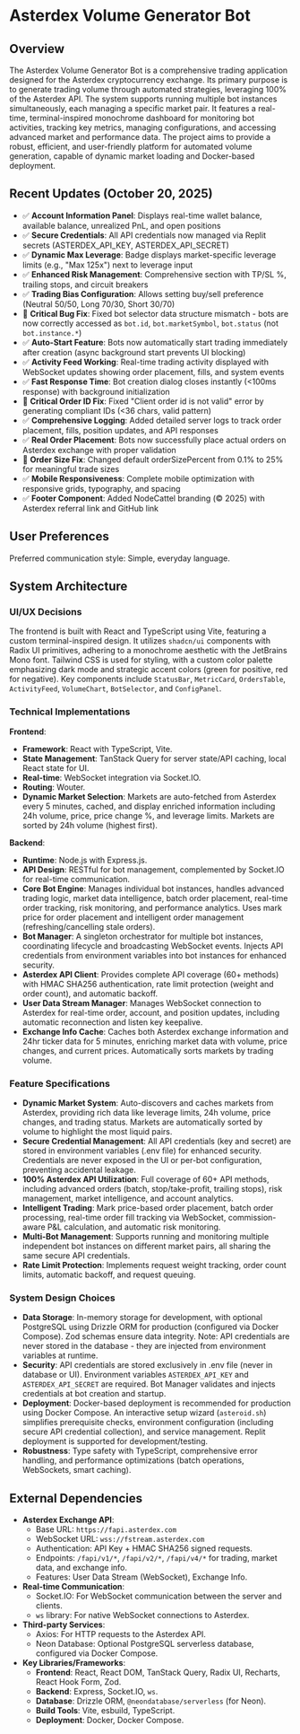 # Asterdex Volume Generator Bot

## Overview
The Asterdex Volume Generator Bot is a comprehensive trading application designed for the Asterdex cryptocurrency exchange. Its primary purpose is to generate trading volume through automated strategies, leveraging 100% of the Asterdex API. The system supports running multiple bot instances simultaneously, each managing a specific market pair. It features a real-time, terminal-inspired monochrome dashboard for monitoring bot activities, tracking key metrics, managing configurations, and accessing advanced market and performance data. The project aims to provide a robust, efficient, and user-friendly platform for automated volume generation, capable of dynamic market loading and Docker-based deployment.

## Recent Updates (October 20, 2025)
- ✅ **Account Information Panel**: Displays real-time wallet balance, available balance, unrealized PnL, and open positions
- ✅ **Secure Credentials**: All API credentials now managed via Replit secrets (ASTERDEX_API_KEY, ASTERDEX_API_SECRET)
- ✅ **Dynamic Max Leverage**: Badge displays market-specific leverage limits (e.g., "Max 125x") next to leverage input
- ✅ **Enhanced Risk Management**: Comprehensive section with TP/SL %, trailing stops, and circuit breakers
- ✅ **Trading Bias Configuration**: Allows setting buy/sell preference (Neutral 50/50, Long 70/30, Short 30/70)
- 🐛 **Critical Bug Fix**: Fixed bot selector data structure mismatch - bots are now correctly accessed as `bot.id`, `bot.marketSymbol`, `bot.status` (not `bot.instance.*`)
- ✅ **Auto-Start Feature**: Bots now automatically start trading immediately after creation (async background start prevents UI blocking)
- ✅ **Activity Feed Working**: Real-time trading activity displayed with WebSocket updates showing order placement, fills, and system events
- ✅ **Fast Response Time**: Bot creation dialog closes instantly (<100ms response) with background initialization
- 🐛 **Critical Order ID Fix**: Fixed "Client order id is not valid" error by generating compliant IDs (<36 chars, valid pattern)
- ✅ **Comprehensive Logging**: Added detailed server logs to track order placement, fills, position updates, and API responses
- ✅ **Real Order Placement**: Bots now successfully place actual orders on Asterdex exchange with proper validation
- 🐛 **Order Size Fix**: Changed default orderSizePercent from 0.1% to 25% for meaningful trade sizes
- ✅ **Mobile Responsiveness**: Complete mobile optimization with responsive grids, typography, and spacing
- ✅ **Footer Component**: Added NodeCattel branding (© 2025) with Asterdex referral link and GitHub link

## User Preferences
Preferred communication style: Simple, everyday language.

## System Architecture

### UI/UX Decisions
The frontend is built with React and TypeScript using Vite, featuring a custom terminal-inspired design. It utilizes `shadcn/ui` components with Radix UI primitives, adhering to a monochrome aesthetic with the JetBrains Mono font. Tailwind CSS is used for styling, with a custom color palette emphasizing dark mode and strategic accent colors (green for positive, red for negative). Key components include `StatusBar`, `MetricCard`, `OrdersTable`, `ActivityFeed`, `VolumeChart`, `BotSelector`, and `ConfigPanel`.

### Technical Implementations
**Frontend**:
- **Framework**: React with TypeScript, Vite.
- **State Management**: TanStack Query for server state/API caching, local React state for UI.
- **Real-time**: WebSocket integration via Socket.IO.
- **Routing**: Wouter.
- **Dynamic Market Selection**: Markets are auto-fetched from Asterdex every 5 minutes, cached, and display enriched information including 24h volume, price, price change %, and leverage limits. Markets are sorted by 24h volume (highest first).

**Backend**:
- **Runtime**: Node.js with Express.js.
- **API Design**: RESTful for bot management, complemented by Socket.IO for real-time communication.
- **Core Bot Engine**: Manages individual bot instances, handles advanced trading logic, market data intelligence, batch order placement, real-time order tracking, risk monitoring, and performance analytics. Uses mark price for order placement and intelligent order management (refreshing/cancelling stale orders).
- **Bot Manager**: A singleton orchestrator for multiple bot instances, coordinating lifecycle and broadcasting WebSocket events. Injects API credentials from environment variables into bot instances for enhanced security.
- **Asterdex API Client**: Provides complete API coverage (60+ methods) with HMAC SHA256 authentication, rate limit protection (weight and order count), and automatic backoff.
- **User Data Stream Manager**: Manages WebSocket connection to Asterdex for real-time order, account, and position updates, including automatic reconnection and listen key keepalive.
- **Exchange Info Cache**: Caches both Asterdex exchange information and 24hr ticker data for 5 minutes, enriching market data with volume, price changes, and current prices. Automatically sorts markets by trading volume.

### Feature Specifications
- **Dynamic Market System**: Auto-discovers and caches markets from Asterdex, providing rich data like leverage limits, 24h volume, price changes, and trading status. Markets are automatically sorted by volume to highlight the most liquid pairs.
- **Secure Credential Management**: All API credentials (key and secret) are stored in environment variables (.env file) for enhanced security. Credentials are never exposed in the UI or per-bot configuration, preventing accidental leakage.
- **100% Asterdex API Utilization**: Full coverage of 60+ API methods, including advanced orders (batch, stop/take-profit, trailing stops), risk management, market intelligence, and account analytics.
- **Intelligent Trading**: Mark price-based order placement, batch order processing, real-time order fill tracking via WebSocket, commission-aware P&L calculation, and automatic risk monitoring.
- **Multi-Bot Management**: Supports running and monitoring multiple independent bot instances on different market pairs, all sharing the same secure API credentials.
- **Rate Limit Protection**: Implements request weight tracking, order count limits, automatic backoff, and request queuing.

### System Design Choices
- **Data Storage**: In-memory storage for development, with optional PostgreSQL using Drizzle ORM for production (configured via Docker Compose). Zod schemas ensure data integrity. Note: API credentials are never stored in the database - they are injected from environment variables at runtime.
- **Security**: API credentials are stored exclusively in .env file (never in database or UI). Environment variables `ASTERDEX_API_KEY` and `ASTERDEX_API_SECRET` are required. Bot Manager validates and injects credentials at bot creation and startup.
- **Deployment**: Docker-based deployment is recommended for production using Docker Compose. An interactive setup wizard (`asteroid.sh`) simplifies prerequisite checks, environment configuration (including secure API credential collection), and service management. Replit deployment is supported for development/testing.
- **Robustness**: Type safety with TypeScript, comprehensive error handling, and performance optimizations (batch operations, WebSockets, smart caching).

## External Dependencies

- **Asterdex Exchange API**:
    - Base URL: `https://fapi.asterdex.com`
    - WebSocket URL: `wss://fstream.asterdex.com`
    - Authentication: API Key + HMAC SHA256 signed requests.
    - Endpoints: `/fapi/v1/*`, `/fapi/v2/*`, `/fapi/v4/*` for trading, market data, and exchange info.
    - Features: User Data Stream (WebSocket), Exchange Info.
- **Real-time Communication**:
    - Socket.IO: For WebSocket communication between the server and clients.
    - `ws` library: For native WebSocket connections to Asterdex.
- **Third-party Services**:
    - Axios: For HTTP requests to the Asterdex API.
    - Neon Database: Optional PostgreSQL serverless database, configured via Docker Compose.
- **Key Libraries/Frameworks**:
    - **Frontend**: React, React DOM, TanStack Query, Radix UI, Recharts, React Hook Form, Zod.
    - **Backend**: Express, Socket.IO, `ws`.
    - **Database**: Drizzle ORM, `@neondatabase/serverless` (for Neon).
    - **Build Tools**: Vite, esbuild, TypeScript.
    - **Deployment**: Docker, Docker Compose.